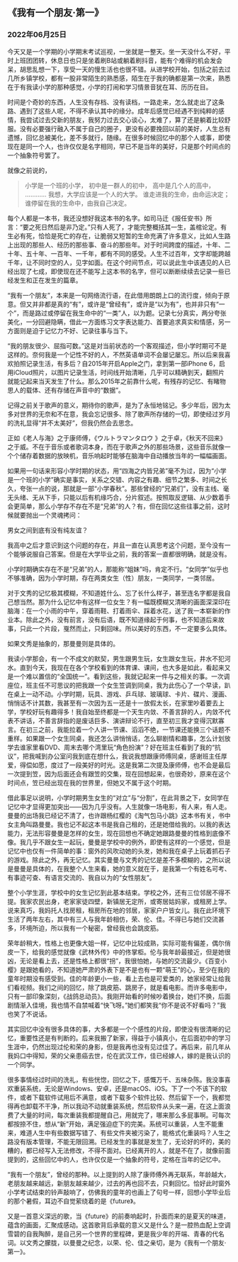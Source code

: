 ## 《我有一个朋友·第一》

### 2022年06月25日

今天又是一个学期的小学期末考试巡视，一坐就是一整天。坐一天没什么不好，平时上班团团转，休息日也只是坐着刷B站或躺着刷抖音，能有个难得的机会发会呆，胡思乱想一下，享受一天的慢生活也也很不错。从进学校开始，包括之前去过几所乡镇学校，都有一股非常陌生的熟悉感，陌生在于我的确都是第一次来，熟悉在于有我读小学的那种感觉，小学的打闹和学习情景音犹在耳、历历在目。

时间是个奇妙的东西，人生没有存档、没有读档，一路走来，怎么就走出了这条路、遇到了这些人呢，不得不承认其中的缘分。成年后感觉已经遇不到纯粹的感情，我尝试过去交新的朋友，我努力过去交心谈心，太难了，算了还是躺着比较舒服。没有必要强行融入不属于自己的圈子，更没有必要挽回以前的美好，人生总有遗憾，回忆总被美化，差不多就行，随缘。在很多时候回忆中的那个人或事，即使现在是同一个人，也许仅仅是名字相同，早已不是当年的美好，只是那个时间点的一个抽象符号罢了。

就像之前说的，

> 小学是一个班的小学，
> 初中是一群人的初中，
> 高中是几个人的高中，
> …………
> 我想，大学应该是一个人的大学。
> 谁走进我的生命，由命运决定；谁停留在我的生命中，由我自己决定。

每个人都是一本书，我还没想好我这本书的名字。如司马迁《报任安书》所言：“要之死日然后是非乃定。”只有人死了，才能完整概括其一生，盖棺论定。有生必有死，恰恰是死亡的存在，让脆弱又短暂的生命充满了许多意义，比如人生路上出现的那些人、经历的那些事、奋斗的那些年。对于时间跨度的描述，十年、二十年、五十年、一百年、一千年，都有不同的感受。人生不过百年，文字却能跨越千年，让不同时空的人，见字如面。在这个时间节点，可以说此生中该遇见的人已经出现了七成，即使现在还不能写上这本书的名字，但可以断断续续去记录一些已经发生和正在发生的篇章。

“我有一个朋友”，本来是一句网络流行语，在此借用朗朗上口的流行度，倾向于原意。但又并非都是真的“有”，或许是“曾经有”，或许是“以为有”，也并非只有“一个”，而是路过或停留在我生命中的“一类”人，以为题。记录七分真实，两分夸张美化，一分回避隐瞒，借此一方面练习文字表达能力、首要追求真实和情感，另一方面则是迫于记忆力不好、记录往事与当下。


“我的朋友很少、屈指可数。”这是对当前状态的一个客观描述，但小学时期可不是这样的。奈何我是一个记性不好的人，不然英语单词不会屡记屡忘。所以后来我喜欢拍照记录生活，有多后？自2015年开启Apple之门，拿到第一部iPhone 6，启用iCloud照片，以图片记录生活，时间线开始清晰，几乎可以精确到天，翻照片就能记起来当天发生了什么。那么2015年之前靠什么呢，有残存的记忆、有睹物思人的载体、还有存储在声音中的“数据”。

记得之前关于歌声的意义，期待你的歌声，是为了永恒地铭记。多少年后，因为太多对世界的无奈和不在意，我会忘记很多、除了歌声所存储的一切，即使经过岁月的洗礼显得“并不太美好”，但我仍然会去思念。

正如《老人与海》之于康师傅，《ウルトラマンタロウ 》之于卓，《秋天不回来》之于威。不在于音乐或者歌词本身，而在于歌声之外的那些场景，这些音乐就像一个个储存着数据的放映机，音乐响起时能够在脑海中自动播放当年的一幅幅画面。

如果用一句话来形容小学时期的状态，用“四海之内皆兄弟”毫不为过，因为“小学是一个班的小学”确实是事实，关系之交错、内容之有趣、细节之繁多、时间之长久，夸张一点的说，那就是一部“小学春秋”。那些曾经的“兄弟们”，没有主线、毫无头绪、无从下手，只能以后有机缘巧合，分片叙述。按照取反逻辑、从少数着手会更简单，那么小学存不存在不是“兄弟”的人？有，但在回忆这些往事之前，这时候就要抛出一个灵魂拷问：

男女之间到底有没有纯友谊？

我高中之后才意识到这个问题的存在，并且一直在认真思考这个问题，至今没有一个能够说服自己答案。但是在大学毕业之前，我的答案一直都很明确，就是没有。

小学时期确实存在不是“兄弟”的人，那能称“姐妹”吗，肯定不行。“女同学”似乎也不够准确，因为小学时期，存在两类女生（性）朋友，一类同学，一类邻居。

对于文秀的记忆极其模糊，不知道姓什么、忘了长什么样子，甚至连名字都是我自己想当然。那为什么记忆中有这样一位女生？有一幅既模糊又清晰的画面深深印在脑海：在一个小雨的中午，穿着雨鞋、打着雨伞、踩着水花，送了我一本崭新的作业本。除此之外，没有前言，没有后语，既不知道缘起于何事，也不知道后来故事，只此一个片段，戛然而止，只剩回味。所以美好的东西，不一定要多么具体。

如果文秀是抽象的，那曼曼则是具体的。

我读小学那会，有一个不成文的默契，男生跟男生玩，女生跟女生玩，井水不犯河水。直到今天，我现在在各个学校看到的体育课、课间，也大多是如此，看起来又是一个难以置信的“全国统一”。看到这些，我就记起来一件与之相关的事。一次调座位，班主任不可思议的把我跟一个女生笠调到同桌，我为此伤心了一个早读，趴在桌上一动不动。小学时期，玩具、游戏、乒乓球、玻璃球、卡片、碟片、漫画、悄悄话不计其数，我甚至有一次因为五一还是十一放假太长，在家里吵着要去上学，学校好玩有趣得多！我自始至终都是一个天生内敛、不善言辞的人，内敛不代表不讲话，不善言辞指的是废话巨多、演讲辩论不行，直至初三我才变得沉默寡言。在初三之前，我能拉着一个人讲一节课、滔滔不绝，一节课还能换三个话题不重样。如果跟一个女生同桌，我还怎么讲悄悄话，怎么聊剧情和趣事，怎么计划放学去谁家里看DVD、周末去哪个湾里玩“角色扮演”？好在班主任看到了我的“抗议”，把我喊到办公室问我到底在想什么，我说我想跟康师傅同桌，感谢班主任厚爱，得偿如愿，度过了一段美好的时光。这是我第二次提及康师傅，也不会是最后一次提到笠，因为后面还会有跟笠的交集，现在回想起来，也很奇妙，原来在这个时间点，笠已经出现在我的世界里，但她又不属于这个时期。

借此事足以说明，小学时期男生女生的“对立”与“分割”，在此背景之下，女同学在记忆中才显得更加突出——因为几乎没有。人生就像一场电影，有人来，有人走。曼曼的出场我已经记不清了，也许跟杨红樱的《淘气包马小跳》这本书有关，书中女主角叫路曼曼。我也记不起这本书是我自己租的，还是她借给我的。以我的表达能力，无法形容曼曼是怎样的女生，现在回想也不确定她跟路曼曼的性格到底像不像。我几乎不跟女生一起玩，曼曼是学校中的例外，即使有这样的一个感觉，但是记忆中也仅有一件简单的事：窗外的风吹动她的头发，她和我在桌子上玩着抓石子的游戏。除此之外，再无记忆。其实曼曼与文秀的记忆是差不多模糊的，之所以说是曼曼是具体的，在我整个人生来看，她的意义就在于，是我第一个有姓名可考、有事迹可查、有语言交流的、我自以为的“女性朋友”。

整个小学生涯，学校中的女生记忆到此基本结束。学校之外，还有三位邻居不得不提。我家农民出身，老家家徒四壁，新镇居无定所，或寄居姑妈家，或租房上学。说来真巧，我妈托人找房租，租房所在地的邻居，家家户户皆女儿。我在此环境下生活了两年左右，其中有三人与我年龄相仿，荣、伦、佳。不得已与她们交流甚多，环境所迫，所以我有一个秘密，曾经我也会跳皮筋。

荣年龄稍大，性格上也更像大姐一样，记忆中比较成熟，实际可能有偏差，偶尔俏皮一下，给我的感觉就像《武林外传》中的佟掌柜。伦与我年龄最接近，但是她很凶，无论是看上去，还是性格上都很“拐”，我很怕她，与她的交流最少。《百变小樱》是跟她看的，不知道她严肃的外表下是不是也有一颗“萌王”的心，至少在我的童年时期没有感受到。佳的年龄更小一些，看上去也是可爱类的，她家经常让给我们看视频。我们之间的回忆，除了跳皮筋、跳房子，就是看电影。而许多电影中，只有一部印象深刻，《战鸽总动员》。我刚开始看的时候吵着换台，她们不换，后面剧情渐入佳境，我也情不自禁喊着“快飞呀。”她们都笑我“你不是说不好看吗？”我也笑了不说话。

其实回忆中没有很多具体的事，大多都是一个个感性的片段，即使没有很清晰的记忆，重要性还是有判断的。后来我搬了新家，得益于小镇真小，在后面初中的学习生涯中，仍然出现过伦和荣的身影，但是我再也没有见过佳了。再后来，前几年从我妈口中得知，荣的父亲患癌去世，伦在武汉工作，佳已经嫁人，嫁的是我认识的一个同学。

很多事情经过时间的洗礼，有些恍惚，回忆之下，感慨万千、五味杂陈。我没事喜欢重装系统，无论是Windows、安卓，还是macOS、iOS。下了一个不该下的软件，或者下载软件试用后不满意，或者下载多个软件比较、然后留下一个，我都觉得再也卸载不干净，所以我动不动就重装系统，然后软件从头来一遍，在这上面浪费了大量的时间，每次重装我都提醒自己，用就完了，哪来那么多屁事啊。可每次都按捺不住，想从“新”开始，满足强迫症下的完美。系统可以重装，人生不能重来，难道人生中有些数据写错了、有些文件夹被污染了，能格式化重装吗？人生之路没有版本管理，不能无限回溯。已经发生的事就是发生了，无论好的坏的，美的糟的，都已经写入无法修改，不得不面对。已经离开的人，就是不在了，就像前面提到的，这些回忆中的人，也许仅仅是一个抽象的符号，定格在当年的记忆中。

“我有一个朋友”，曾经的那种。以上提到的人除了康师傅外再无联系，年龄越大，老朋友越来越远，新朋友越来越少，过去的再也回不去，只剩回忆。恰好此时窗外小学考试结束的铃声敲响了，仿佛我的童年的也画上了句号一样，回想小学毕业后的那个暑假，耳边不自觉萦绕着的是《future》。

又是一首意义深远的歌，当《future》的前奏响起时，扑面而来的是夏天的味道，蕴含的画面，汇聚成感动。这首歌背后承载的意义又是什么？是一腔热血配上空调雪碧的自我陶醉，是自己另一个世界的里程碑，更是我少年的开端、青春的代名词。以文秀之朦胧，以曼曼之纪念，以荣、伦、佳之亲切，是为《我有一个朋友·第一》。

